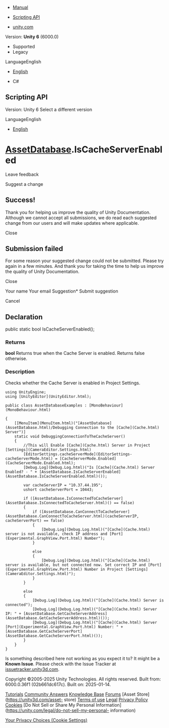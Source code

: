 [ ]()

  * [Manual](../Manual/index.html)
  * [Scripting API](../ScriptReference/index.html)

  * [unity.com](https://unity.com/)

Version: **Unity 6** (6000.0)

  * Supported
  * Legacy

LanguageEnglish

  * [English]()

  * C#

[ ](https://docs.unity3d.com)

## Scripting API

Version: Unity 6 Select a different version

LanguageEnglish

  * [English]()

#  [AssetDatabase](AssetDatabase.html).IsCacheServerEnabled

Leave feedback

Suggest a change

## Success!

Thank you for helping us improve the quality of Unity Documentation. Although
we cannot accept all submissions, we do read each suggested change from our
users and will make updates where applicable.

Close

## Submission failed

For some reason your suggested change could not be submitted. Please <a>try
again</a> in a few minutes. And thank you for taking the time to help us
improve the quality of Unity Documentation.

Close

Your name Your email Suggestion* Submit suggestion

Cancel

[ ]()

## Declaration

public static bool IsCacheServerEnabled();

### Returns

**bool** Returns true when the Cache Server is enabled. Returns false
otherwise.

### Description

Checks whether the Cache Server is enabled in Project Settings.

    
    
    using UnityEngine;
    using [UnityEditor](UnityEditor.html);  
      
    public class AssetDatabaseExamples : [MonoBehaviour](MonoBehaviour.html)  
      
    {
        [[MenuItem](MenuItem.html)("[AssetDatabase](AssetDatabase.html)/Debugging Connection to the [Cache](Cache.html) Server")]
        static void DebuggingConnectionToTheCacheServer()
        {
            //This will Enable [Cache](Cache.html) Server in Project [Settings](CameraEditor.Settings.html)
            [EditorSettings.cacheServerMode](EditorSettings-cacheServerMode.html) = [CacheServerMode.Enabled](CacheServerMode.Enabled.html);
            [Debug.Log](Debug.Log.html)("Is [Cache](Cache.html) Server Enabled? - " + [AssetDatabase.IsCacheServerEnabled](AssetDatabase.IsCacheServerEnabled.html)());  
      
            var cacheServerIP = "10.37.44.195";
            ushort cacheServerPort = 10443;  
      
            if ([AssetDatabase.IsConnectedToCacheServer](AssetDatabase.IsConnectedToCacheServer.html)() == false)
            {
                if ([AssetDatabase.CanConnectToCacheServer](AssetDatabase.CanConnectToCacheServer.html)(cacheServerIP, cacheServerPort) == false)
                {
                    [Debug.Log](Debug.Log.html)("[Cache](Cache.html) server is not available, check IP address and [Port](Experimental.GraphView.Port.html) Number");
                }  
      
                else
                {
                    [Debug.Log](Debug.Log.html)("[Cache](Cache.html) server is available, but not connected now. Set correct IP and [Port](Experimental.GraphView.Port.html) Number in Project [Settings](CameraEditor.Settings.html)");
                }
            }  
      
            else
            {
                [Debug.Log](Debug.Log.html)("[Cache](Cache.html) Server is connected");
                [Debug.Log](Debug.Log.html)("[Cache](Cache.html) Server IP: " + [AssetDatabase.GetCacheServerAddress](AssetDatabase.GetCacheServerAddress.html)());
                [Debug.Log](Debug.Log.html)("[Cache](Cache.html) Server [Port](Experimental.GraphView.Port.html) Number: " + [AssetDatabase.GetCacheServerPort](AssetDatabase.GetCacheServerPort.html)());
            }
        }
    }

Is something described here not working as you expect it to? It might be a
**Known Issue**. Please check with the Issue Tracker at
[issuetracker.unity3d.com](https://issuetracker.unity3d.com).

Copyright ©2005-2025 Unity Technologies. All rights reserved. Built from:
6000.0.36f1 (02b661dc617c). Built on: 2025-01-14.

[Tutorials](https://unity3d.com/learn) [Community
Answers](https://answers.unity3d.com) [Knowledge
Base](https://support.unity3d.com/hc/en-us)
[Forums](https://forum.unity3d.com) [Asset Store](https://unity3d.com/asset-
store) [Terms of use](https://docs.unity3d.com/Manual/TermsOfUse.html)
[Legal](https://unity.com/legal) [Privacy
Policy](https://unity.com/legal/privacy-policy)
[Cookies](https://unity.com/legal/cookie-policy) [Do Not Sell or Share My
Personal Information](https://unity.com/legal/do-not-sell-my-personal-
information)

[Your Privacy Choices (Cookie Settings)](javascript:void\(0\);)

